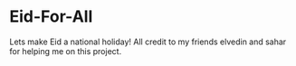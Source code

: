 # Eid-For-All
Lets make Eid a national holiday!
All credit to my friends elvedin and sahar for helping me on this project.
